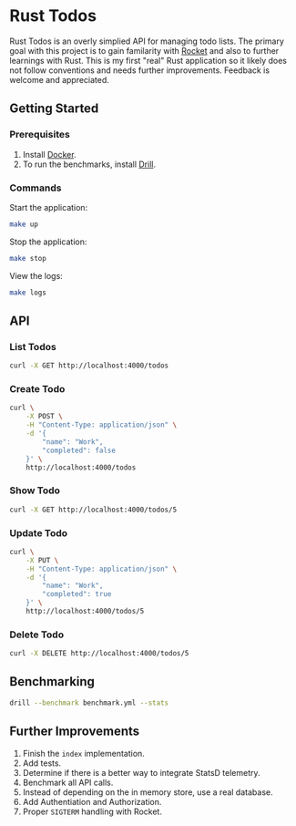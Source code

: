 # Rust Todos

Rust Todos is an overly simplied API for managing todo lists. The primary goal with this project is to gain familarity with [Rocket](https://rocket.rs/) and also to further learnings with Rust. This is my first "real" Rust application so it likely does not follow conventions and needs further improvements. Feedback is welcome and appreciated.

## Getting Started

### Prerequisites

1. Install [Docker](https://docs.docker.com/get-docker/).
2. To run the benchmarks, install [Drill](https://github.com/fcsonline/drill).

### Commands

Start the application:
```bash
make up
```

Stop the application:
```bash
make stop
```

View the logs:
```bash
make logs
```

## API

### List Todos

```bash
curl -X GET http://localhost:4000/todos
```

### Create Todo

```bash
curl \
    -X POST \
    -H "Content-Type: application/json" \
    -d '{
        "name": "Work",
        "completed": false
    }' \
    http://localhost:4000/todos
```

### Show Todo

```bash
curl -X GET http://localhost:4000/todos/5
```

### Update Todo

```bash
curl \
    -X PUT \
    -H "Content-Type: application/json" \
    -d '{
        "name": "Work",
        "completed": true
    }' \
    http://localhost:4000/todos/5
```

### Delete Todo

```bash
curl -X DELETE http://localhost:4000/todos/5
```

## Benchmarking

```bash
drill --benchmark benchmark.yml --stats
```

## Further Improvements
1. Finish the `index` implementation.
2. Add tests.
3. Determine if there is a better way to integrate StatsD telemetry.
4. Benchmark all API calls.
5. Instead of depending on the in memory store, use a real database.
6. Add Authentiation and Authorization.
7. Proper `SIGTERM` handling with Rocket.